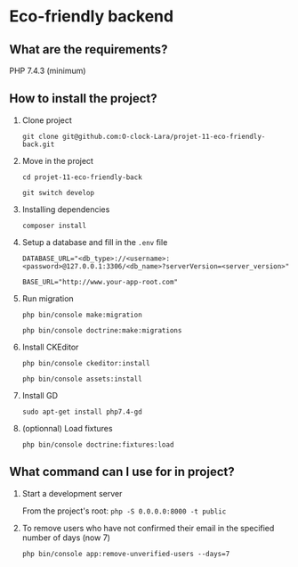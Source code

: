 # Eco-friendly backend

## What are the requirements?

PHP 7.4.3 (minimum)

## How to install the project?

1. Clone project

    `git clone git@github.com:O-clock-Lara/projet-11-eco-friendly-back.git`

2. Move in the project

    `cd projet-11-eco-friendly-back`

    `git switch develop`

3. Installing dependencies

    `composer install`

4. Setup a database and fill in the `.env` file

    `DATABASE_URL="<db_type>://<username>:<password>@127.0.0.1:3306/<db_name>?serverVersion=<server_version>"`

    `BASE_URL="http://www.your-app-root.com"`

5. Run migration

    `php bin/console make:migration`

    `php bin/console doctrine:make:migrations`

6. Install CKEditor

    `php bin/console ckeditor:install`

    `php bin/console assets:install`

7. Install GD

    `sudo apt-get install php7.4-gd`

8. (optionnal) Load fixtures

    `php bin/console doctrine:fixtures:load`

## What command can I use for in project?

1. Start a development server

    From the project's root: `php -S 0.0.0.0:8000 -t public`

2. To remove users who have not confirmed their email in the specified number of days (now 7)
   
    `php bin/console app:remove-unverified-users --days=7`

